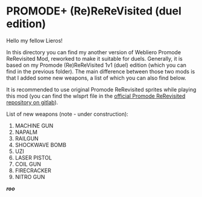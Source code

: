 # PROMODE+ (Re)ReReVisited (duel edition)

Hello my fellow Lieros!

In this directory you can find my another version of Webliero Promode ReRevisited Mod, reworked to make it suitable for duels. Generally, it is based on my Promode (Re)ReReVisited 1v1 (duel) edition (which you can find in the previous folder). The main difference between those two mods is that I added some new weapons, a list of which you can also find below.

It is recommended to use original Promode ReRevisited sprites while playing this mod (you can find the wlsprt file in the [official Promode ReRevisited repository on gitlab](https://gitlab.com/webliero/webliero-mods/-/tree/master/ReRevisited)).

List of new weapons (note - under construction):

1. MACHINE GUN
2. NAPALM
3. RAILGUN
4. SHOCKWAVE BOMB
5. UZI
6. LASER PISTOL
7. COIL GUN
8. FIRECRACKER
9. NITRO GUN

***roo***
